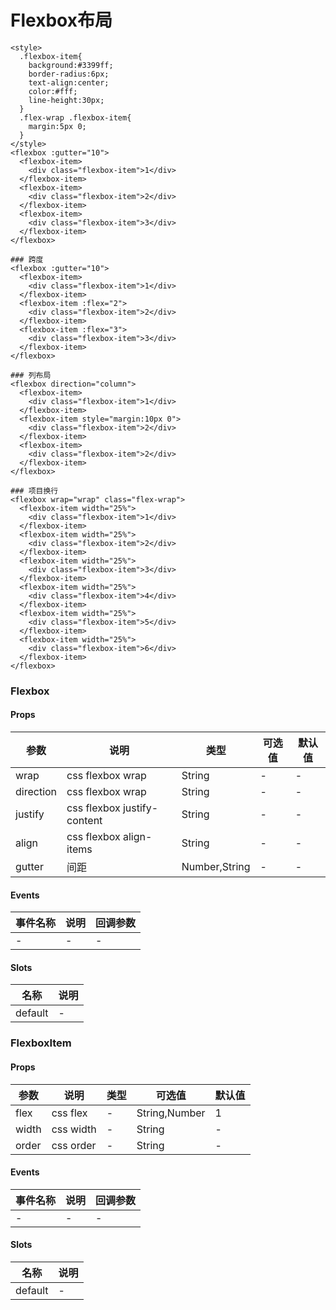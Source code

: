 # Flexbox布局

```
<style>
  .flexbox-item{
    background:#3399ff;
    border-radius:6px;
    text-align:center;
    color:#fff;
    line-height:30px;
  }
  .flex-wrap .flexbox-item{
    margin:5px 0;
  }
</style>
<flexbox :gutter="10">
  <flexbox-item>
    <div class="flexbox-item">1</div>
  </flexbox-item>
  <flexbox-item>
    <div class="flexbox-item">2</div>
  </flexbox-item>
  <flexbox-item>
    <div class="flexbox-item">3</div>
  </flexbox-item>
</flexbox>

### 跨度
<flexbox :gutter="10">
  <flexbox-item>
    <div class="flexbox-item">1</div>
  </flexbox-item>
  <flexbox-item :flex="2">
    <div class="flexbox-item">2</div>
  </flexbox-item>
  <flexbox-item :flex="3">
    <div class="flexbox-item">3</div>
  </flexbox-item>
</flexbox>

### 列布局
<flexbox direction="column">
  <flexbox-item>
    <div class="flexbox-item">1</div>
  </flexbox-item>
  <flexbox-item style="margin:10px 0">
    <div class="flexbox-item">2</div>
  </flexbox-item>
  <flexbox-item>
    <div class="flexbox-item">2</div>
  </flexbox-item>
</flexbox>

### 项目换行
<flexbox wrap="wrap" class="flex-wrap">
  <flexbox-item width="25%">
    <div class="flexbox-item">1</div>
  </flexbox-item>
  <flexbox-item width="25%">
    <div class="flexbox-item">2</div>
  </flexbox-item>
  <flexbox-item width="25%">
    <div class="flexbox-item">3</div>
  </flexbox-item>
  <flexbox-item width="25%">
    <div class="flexbox-item">4</div>
  </flexbox-item>
  <flexbox-item width="25%">
    <div class="flexbox-item">5</div>
  </flexbox-item>
  <flexbox-item width="25%">
    <div class="flexbox-item">6</div>
  </flexbox-item>
</flexbox>
```
### Flexbox
#### Props
| 参数      | 说明    | 类型      | 可选值       | 默认值   |
|---------- |-------- |---------- |------------- |--------- |
| wrap     | css flexbox wrap   | String  |      -    |    -    |
| direction     | css flexbox wrap   | String |    -      |    -    |
| justify     | css flexbox justify-content   | String  |     -     |    -    |
| align     | css flexbox align-items   | String  |    -      |    -    |
| gutter     | 间距   | Number,String  |   -       |    -    |

#### Events
| 事件名称 | 说明 | 回调参数 |
|---------|--------|---------|
| - | - | - |

#### Slots
| 名称 | 说明 | 
|---------|--------|
| default | - |

### FlexboxItem
#### Props
| 参数      | 说明    | 类型      | 可选值       | 默认值   |
|---------- |-------- |---------- |------------- |--------- |
| flex     | css flex   | -  |   String,Number       |    1    |
| width     | css width   | -  |   String       |    -    |
| order     | css order   | -  |   String       |    -    |

#### Events
| 事件名称 | 说明 | 回调参数 |
|---------|--------|---------|
| - | - | - |

#### Slots
| 名称 | 说明 | 
|---------|--------|
| default | - |